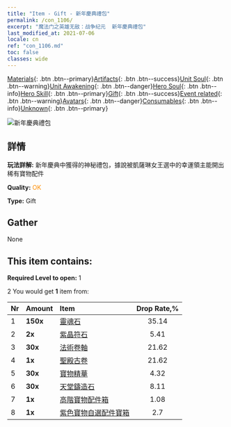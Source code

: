 ```yaml
---
title: "Item - Gift - 新年慶典禮包"
permalink: /con_1106/
excerpt: "魔法门之英雄无敌：战争纪元  新年慶典禮包"
last_modified_at: 2021-07-06
locale: cn
ref: "con_1106.md"
toc: false
classes: wide
---
```

 [Materials](/ItemsCN/){: .btn .btn--primary}[Artifacts](/ItemsCN/Artifacts/){: .btn .btn--success}[Unit Soul](/ItemsCN/UnitSoul/){: .btn .btn--warning}[Unit Awakening](/ItemsCN/UnitAwakening/){: .btn .btn--danger}[Hero Soul](/ItemsCN/HeroSoul/){: .btn .btn--info}[Hero Skill](/ItemsCN/HeroSkill/){: .btn .btn--primary}[Gift](/ItemsCN/Gift/){: .btn .btn--success}[Event related](/ItemsCN/Events/){: .btn .btn--warning}[Avatars](/ItemsCN/Avatars/){: .btn .btn--danger}[Consumables](/ItemsCN/Consumables/){: .btn .btn--info}[Unknown](/ItemsCN/Unknown/){: .btn .btn--primary}

 ![新年慶典禮包](/images/t/i_907298.png)

## 詳情
 **玩法詳解:** 新年慶典中獲得的神秘禮包，據說被凱薩琳女王選中的幸運領主能開出稀有寶物配件

 **Quality:** <span style="color: #FF8C00">OK</span>

 **Type:** Gift

## Gather

  None

## This item contains:

 **Required Level to open:** 1

 2 You would get **1** item  from:

  | Nr | Amount |     Item    | Drop Rate,% |
  |:---|:-------|:------------|:---------:|
  | 1 |  **150x** | [靈魂石](/cn/Items/con_923/) | 35.14 | 
  | 2 |  **2x** | [紫晶符石](/cn/Items/con_720/) | 5.41 | 
  | 3 |  **30x** | [法術卷軸](/cn/Items/con_694/) | 21.62 | 
  | 4 |  **1x** | [聖殿古卷](/cn/Items/con_697/) | 21.62 | 
  | 5 |  **30x** | [寶物精華](/cn/Items/con_905/) | 4.32 | 
  | 6 |  **30x** | [天堂鑄造石](/cn/Items/art_188/) | 8.11 | 
  | 7 |  **1x** | [高階寶物配件箱](/cn/Items/con_1507/) | 1.08 | 
  | 8 |  **1x** | [紫色寶物自選配件寶箱](/cn/Items/con_1612/) | 2.7 | 
